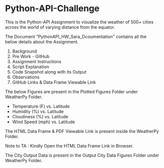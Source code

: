 # Python-API-Challenge

This is the Python-API Assignment to visualize the weather of 500+ cities across the world of varying distance from the equator.

The Document "PythonAPI_HW_Sara_Dcoumentation" contains all the below details about the Assignment.

1) Background
2) Pre Work - GitHub
3) Assignment Instructions
4) Script Explanation
5) Code Snapshot along with its Output
6) Observations
7) GitHub Links & Data Frame Viewable Link

The below Figures are present in the Plotted Figures Folder under WeatherPy Folder.

* Temperature (F) vs. Latitude
* Humidity (%) vs. Latitude
* Cloudiness (%) vs. Latitude
* Wind Speed (mph) vs. Latitude


The HTML Data Frame & PDF Viewable Link is present inside the WeatherPy Folder.

Note to TA : Kindly Open the HTML Data Frame Link in Browser.

The City Output Data is present in the Output City Data Figures Folder under WeatherPy Folder.
